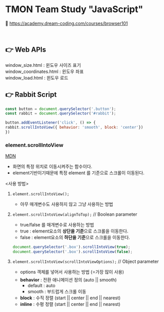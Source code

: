 # TMON Team Study "JavaScript"
🔗 https://academy.dream-coding.com/courses/browser101

<br />

## 👉 Web APIs
window_size.html : 윈도우 사이즈 표기    
window_coordinates.html : 윈도우 좌표    
window_load.html : 윈도우 로드    


## 👉 Rabbit Script
```javascript
const button = document.querySelector('.button');
const rabbit = document.querySelector('#rabbit');

button.addEventListener('click', () => {
rabbit.scrollIntoView({ behavior: 'smooth', block: 'center'})
})
```
### element.scrollIntoView
[MDN](https://developer.mozilla.org/ko/docs/Web/API/Element/scrollIntoView)
- 화면의 특정 위치로 이동시켜주는 함수이다.
- element기반이기때문에 특정 element 를 기준으로 스크롤이 이동된다.

<사용 방법>
1. `element.scrollIntoView();`
    - 아무 매개변수도 사용하지 않고 그냥 사용하는 방법

2. `element.scrollIntoView(alignToTop);` // Boolean parameter
    - true/false 를 매개변수로 사용하는 방법
    - true : element요소의 **상단을 기준**으로 스크롤을 이동한다.
    - false : element요소의 **하단을 기준**으로 스크롤을 이동한다.
    ```javascript
    document.querySelector('.box').scrollIntoView(true); 
    document.querySelector('.box').scrollIntoView(false); 
    ```

3. `element.scrollIntoView(scrollIntoViewOptions);` // Object parameter
    -  options 객체를 넣어서 사용하는 방법 (⭐가장 많이 사용)
    - **behavior** : 전환 애니메이션 정의 (auto || smooth)
        - default : auto
        - smooth : 부드럽게 스크롤 이동
    - **block** : 수직 정렬 (start || center || end || nearest)
    - **inline** : 수평 정렬 (start || center || end || nearest)
